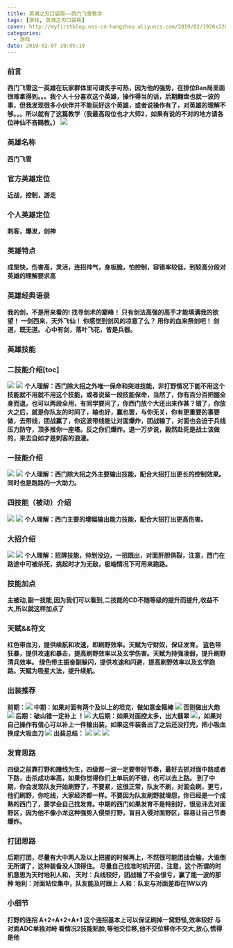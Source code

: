 ```yaml
---
title: 英魂之刃口袋版——西门飞雪教学
tags: [游戏, 英魂之刃口袋版]
cover: http://myfirstblog.oss-cn-hangzhou.aliyuncs.com/2019/02/1920x1200.jpg
categories:
  - 游戏
date: 2019-02-07 19:05:19
---
```


<meta name="referrer" content="no-referrer" />



### 前言

**西门飞雪这一英雄在玩家群体里可谓炙手可热，因为他的强势，在排位Ban局里面很难拿得到。。。我个人十分喜欢这个英雄，操作得当的话，后期翻盘也就一波的事，但我发现很多小伙伴并不能玩好这个英雄，或者说操作有了，对英雄的理解不够。。。所以就有了这篇教学（我最高段位也才大师2，如果有说的不对的地方请各位神仙不吝赐教。）** ![](http://myfirstblog.oss-cn-hangzhou.aliyuncs.com/2019/02/1920x1200.jpg)

### 英雄名称

**西门飞雪**

### 官方英雄定位

**近战，控制，游走**

### 个人英雄定位

**刺客，爆发，剑神**

### 英雄特点

**成型快，伤害高，灵活，连招帅气，身板脆，怕控制，容错率较低，到较高分段对英雄的理解要求高**

### 英雄经典语录

**我的剑，不是用来看的! 找寻剑术的巅峰！ 只有剑法高强的高手才能填满我的欲望！ 一剑西来，天外飞仙！ 你感觉到剑风的凉意了么？ 用你的血来祭剑吧！ 剑道，既无道。 心中有剑，落叶飞花，皆是兵器。**

### 英雄技能

### 二技能介绍\[toc\]

![](http://myfirstblog.oss-cn-hangzhou.aliyuncs.com/2019/02/01.png) ![](http://myfirstblog.oss-cn-hangzhou.aliyuncs.com/2019/02/QQ截图20190207181210.png) **个人理解：西门除大招之外唯一保命和突进技能，非打野情况下能不用这个技能就不用就不用这个技能，或者说留一段技能保命，当然了，你有百分百把握全身而退，也可以两段全用，有同学要问了，你西门放个大还出来作甚？错了，你放大之后，就是你队友的时间了，输也好，赢也罢，与你无关，你有更重要的事要做，去带线，团战赢了，你这波带线能让对面爆炸，团战输了，对面也会迫于兵线压力防守，顶多推你一座塔。反之你们爆炸。退一万步说，毅然赴死是战士该做的，来去自如才是刺客的浪漫。**

### 一技能介绍

![](http://myfirstblog.oss-cn-hangzhou.aliyuncs.com/2019/02/02.png) ![](http://myfirstblog.oss-cn-hangzhou.aliyuncs.com/2019/02/QQ截图20190207181233.png) **个人理解：西门除大招之外主要输出技能，配合大招打出更长的控制效果。同时也是跑路的一大助力。**

### 四技能（被动）介绍

![](http://myfirstblog.oss-cn-hangzhou.aliyuncs.com/2019/02/03.png) ![](http://myfirstblog.oss-cn-hangzhou.aliyuncs.com/2019/02/QQ截图20190207181251.png) **个人理解：西门主要的增幅输出能力技能，配合大招打出更高伤害。**

### 大招介绍

![](http://myfirstblog.oss-cn-hangzhou.aliyuncs.com/2019/02/04.png) ![](http://myfirstblog.oss-cn-hangzhou.aliyuncs.com/2019/02/QQ截图20190207181312.png) **个人理解：招牌技能，帅到没边，一招既出，对面肝胆俱裂，注意，西门在路途中可被杀死，挑起时才为无敌，极端情况下可用来跑路。**

### 技能加点

**主被动,副一技能,因为我们可以看到,二技能的CD不随等级的提升而提升,收益不大,所以就这样加点了**

### 天赋&&符文

**红色带血刃，提供续航和攻速，即刷野效率。天赋为守财奴，保证发育。 蓝色带狂暴，提供攻速和暴击，提高刷野效率以及玄学伤害。天赋为持强凌弱，提升刷野清兵效率。 绿色带主振奋副躲闪，提供攻速和闪避，提高刷野效率以及玄学跑路。天赋为吸星大法，提升续航。**

### 出装推荐

**前期：![](http://myfirstblog.oss-cn-hangzhou.aliyuncs.com/2019/02/QQ截图20190207183851.png) 中期：如果对面有两个及以上的坦克，做如意金箍棒 ![](http://myfirstblog.oss-cn-hangzhou.aliyuncs.com/2019/02/QQ截图20190207183926.png) 否则做出大炮 ![](http://myfirstblog.oss-cn-hangzhou.aliyuncs.com/2019/02/QQ截图20190207183944.png) 后期：破山锥一定补上 ！![](http://myfirstblog.oss-cn-hangzhou.aliyuncs.com/2019/02/QQ截图20190207184432.png) 大后期：如果对面控太多，出大翡翠 ![](http://myfirstblog.oss-cn-hangzhou.aliyuncs.com/2019/02/QQ截图20190207184026.png)，如果对自己操作有信心可以补上一件输出装，如果这件装备出了之后还没打完，把小吸血换成大吸血刀 ![](http://myfirstblog.oss-cn-hangzhou.aliyuncs.com/2019/02/QQ截图20190207184108.png) 出装总结： ![](http://myfirstblog.oss-cn-hangzhou.aliyuncs.com/2019/02/QQ截图20190207184538.png) ![](http://myfirstblog.oss-cn-hangzhou.aliyuncs.com/2019/02/QQ截图20190207184514.png) ![](http://myfirstblog.oss-cn-hangzhou.aliyuncs.com/2019/02/QQ截图20190207184458.png)** 

### 发育思路

**四级之前靠打野和蹭线为生，四级那一波一定要带好节奏，最好去抓对面中路或者下路，击杀成功率高，如果你觉得你们上单玩的不错，也可以去上路。 到了中期，你会发现队友开始刷野了，不要紧，这很正常，队友不刷，对面会刷，更亏，他们刷野，你吃线，大家经济都一样。不要因为队友刷野就埋怨，你已经是一个成熟的西门了，要学会自己找发育。中期的西门如果发育不是特别好，很忌讳去对面野区，因为他不像小龙这种强势入侵型打野，盲目入侵对面野区，容易让自己节奏爆炸。**

### 打团思路

**后期打团，尽量有大中两人及以上把握的时候再上，不然很可能团战会输，大谁倒无所谓了，这种装备没人顶得住。 尽量自己找准时机开团，注意，这个所谓的时机意思为天时地利人和， 天时：兵线较好，团战输了不会很亏，赢了能一波的那种 地利：对面站位集中，队友能及时跟上 人和：队友与对面差距在1W以内**

### 小细节

**打野的连招 A+2+A+2+A+1 这个连招基本上可以保证刷掉一窝野怪,效率较好** **与对面ADC单独对峙 看情况2技能贴脸,等他交位移,他不交位移你不交大,放心,慌得是他**